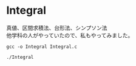# Integral
真値、区間求積法、台形法、シンプソン法<br>
他学科の人がやっていたので、私もやってみました。<br>
```
gcc -o Integral Integral.c
```
```
./Integral
```
